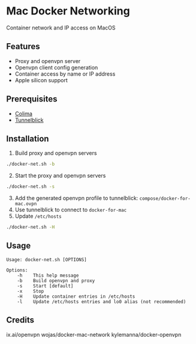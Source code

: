 # Mac Docker Networking
Container network and IP access on MacOS

## Features
- Proxy and openvpn server
- Openvpn client config generation
- Container access by name or IP address
- Apple silicon support

## Prerequisites
- [Colima](https://github.com/abiosoft/colima)
- [Tunnelblick](https://tunnelblick.net)

## Installation
1. Build proxy and openvpn servers
```sh
./docker-net.sh -b
```
2. Start the proxy and openvpn servers 
```sh
./docker-net.sh -s
```
3. Add the generated openvpn profile to tunnelblick: `compose/docker-for-mac.ovpn`
4. Use tunnelblick to connect to `docker-for-mac`
5. Update `/etc/hosts`
```sh
./docker-net.sh -H

```
## Usage
```
Usage: docker-net.sh [OPTIONS]

Options: 
    -h    This help message
    -b    Build openvpn and proxy
    -s    Start [default]
    -x    Stop
    -H    Update container entries in /etc/hosts
    -l    Update /etc/hosts entries and lo0 alias (not recommended)
```
## Credits
ix.ai/openvpn
wojas/docker-mac-network
kylemanna/docker-openvpn
